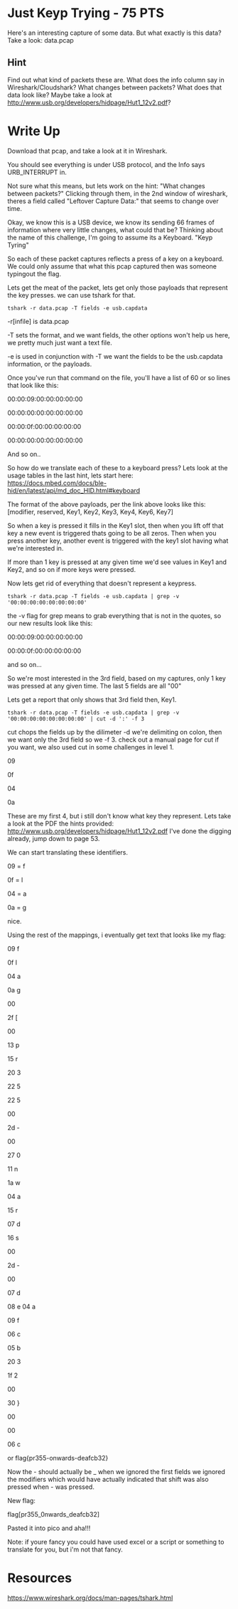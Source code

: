 # Just Keyp Trying - 75 PTS
Here's an interesting capture of some data. But what exactly is this data? Take a look: data.pcap

## Hint
Find out what kind of packets these are. What does the info column say in Wireshark/Cloudshark?
What changes between packets? What does that data look like?
Maybe take a look at http://www.usb.org/developers/hidpage/Hut1_12v2.pdf?

# Write Up

Download that pcap, and take a look at it in Wireshark. 

You should see everything is under USB protocol, and the Info says URB_INTERRUPT in.

Not sure what this means, but lets work on the hint: "What changes between packets?"  Clicking through them, in the 2nd window of wireshark, theres a field called "Leftover Capture Data:" that seems to change over time. 

Okay, we know this is a USB device, we know its sending 66 frames of information where very little changes, what could that be? Thinking about the name of this challenge, I'm going to assume its a Keyboard. "Keyp Tyring"

So each of these packet captures reflects a press of a key on a keyboard. We could only assume that what this pcap captured then was someone typingout the flag.

Lets get the meat of the packet, lets get only those payloads that represent the key presses. we can use tshark for that.

`tshark -r data.pcap -T fields -e usb.capdata`

-r[infile] is data.pcap

-T sets the format, and we want fields, the other options won't help us here, we pretty much just want a text file.

-e is used in conjunction with -T we want the fields to be the usb.capdata information, or the payloads.

Once you've run that command on the file, you'll have a list of 60 or so lines that look like this: 

00:00:09:00:00:00:00:00

00:00:00:00:00:00:00:00

00:00:0f:00:00:00:00:00

00:00:00:00:00:00:00:00

And so on..

So how do we translate each of these to a keyboard press? Lets look at the usage tables in the last hint, lets start here: https://docs.mbed.com/docs/ble-hid/en/latest/api/md_doc_HID.html#keyboard

The format of the above payloads, per the link above looks like this:
[modifier, reserved, Key1, Key2, Key3, Key4, Key6, Key7]

So when a key is pressed it fills in the Key1 slot, then when you lift off that key a new event is triggered thats going to be all zeros. Then when you press another key, another event is triggered with the key1 slot having what we're interested in.

If more than 1 key is pressed at any given time we'd see values in Key1 and Key2, and so on if more keys were pressed.

Now lets get rid of everything that doesn't represent a keypress.

`tshark -r data.pcap -T fields -e usb.capdata | grep -v '00:00:00:00:00:00:00:00'`

the -v flag for grep means to grab everything that is not in the quotes, so our new results look like this:

00:00:09:00:00:00:00:00

00:00:0f:00:00:00:00:00

and so on...

So we're most interested in the 3rd field, based on my captures, only 1 key was pressed at any given time. The last 5 fields are all "00"

Lets get a report that only shows that 3rd field then, Key1.

`tshark -r data.pcap -T fields -e usb.capdata | grep -v '00:00:00:00:00:00:00:00' | cut -d ':' -f 3`

cut chops the fields up by the dilimeter -d we're delimiting on colon, then we want only the 3rd field so we -f 3. check out a manual page for cut if you want, we also used cut in some challenges in level 1.

09

0f

04

0a

These are my first 4, but i still don't know what key they represent. Lets take a look at the PDF the hints provided: http://www.usb.org/developers/hidpage/Hut1_12v2.pdf I've done the digging already, jump down to page 53.

We can start translating these identifiers.

09 = f

0f = l

04 = a

0a = g

nice.

Using the rest of the mappings, i eventually get text that looks like my flag:

09 f

0f l

04 a

0a g

00 

2f [

00

13 p

15 r

20 3

22 5

22 5

00

2d -

00

27 0

11 n

1a w

04 a

15 r

07 d

16 s

00 

2d -

00

07 d

08 e
04 a

09 f

06 c

05 b

20 3

1f 2

00

30 }

00 

00 

06 c

or flag{pr355-onwards-deafcb32}

Now the - should actually be _ when we ignored the first fields we ignored the modifiers which would have actually indicated that shift was also pressed when - was pressed.

New flag:

flag[pr355_0nwards_deafcb32]

Pasted it into pico and aha!!!

Note: if youre fancy you could have used excel or a script or something to translate for you, but i'm not that fancy.




# Resources
https://www.wireshark.org/docs/man-pages/tshark.html
